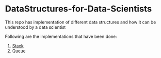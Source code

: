 # DataStructures-for-Data-Scientists
This repo has implementation of different data structures and how it can be understood by a data scientist

Following are the implementations that have been done:
1.  [Stack](https://github.com/vedpd/DataStructures-for-Data-Scientists/blob/main/Stacks_Implementation.ipynb)
2.  [Queue](https://github.com/vedpd/DataStructures-for-Data-Scientists/blob/main/Queue_Implementation.ipynb)

